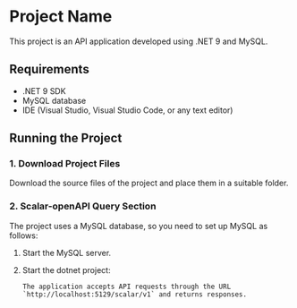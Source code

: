 # Project Name

This project is an API application developed using .NET 9 and MySQL. 

## Requirements

- .NET 9 SDK
- MySQL database
- IDE (Visual Studio, Visual Studio Code, or any text editor)

## Running the Project

### 1. Download Project Files

Download the source files of the project and place them in a suitable folder.

### 2. Scalar-openAPI Query Section

The project uses a MySQL database, so you need to set up MySQL as follows:

1. Start the MySQL server.
2. Start the dotnet project:

   ```Api 
   The application accepts API requests through the URL `http://localhost:5129/scalar/v1` and returns responses.
